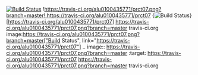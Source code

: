 [![Build Status](https://travis-ci.org/alu0100435771/prct07.png?branch=master)](https://travis-ci.org/alu0100435771/prct07)
!https://travis-ci.org/alu0100435771/prct07.png?branch=master!:https://travis-ci.org/alu0100435771/prct07
{<img src="https://travis-ci.org/alu0100435771/prct07.png?branch=master" alt="Build Status" />}[https://travis-ci.org/alu0100435771/prct07]
https://travis-ci.org/alu0100435771/prct07.png?branch=master
travis-ci.org
image:https://travis-ci.org/alu0100435771/prct07.png?branch=master["Build Status", link="https://travis-ci.org/alu0100435771/prct07"]
.. image:: https://travis-ci.org/alu0100435771/prct07.png?branch=master :target: https://travis-ci.org/alu0100435771/prct07
https://travis-ci.org/alu0100435771/prct07.png?branch=master
travis-ci.org
